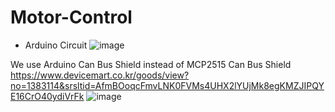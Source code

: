 # Motor-Control

- Arduino Circuit 
![image](https://github.com/user-attachments/assets/577bc446-f11d-46f6-a622-a54b8e6b0ee3)

We use Arduino Can Bus Shield instead of MCP2515 Can Bus Shield
https://www.devicemart.co.kr/goods/view?no=1383114&srsltid=AfmBOoqcFmvLNK0FVMs4UHX2lYUjMk8egKMZJIPQYE16CrO40ydiVrFk
![image](https://github.com/user-attachments/assets/533cc151-9f4f-4b29-ba07-854a36861083)
